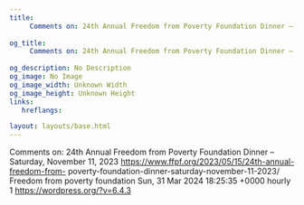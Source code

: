 ```yaml
---
title: 
     Comments on: 24th Annual Freedom from Poverty Foundation Dinner – Saturday, November 11, 2023
    
og_title: 
     Comments on: 24th Annual Freedom from Poverty Foundation Dinner – Saturday, November 11, 2023
    
og_description: No Description
og_image: No Image
og_image_width: Unknown Width
og_image_height: Unknown Height
links:
   hreflangs:

layout: layouts/base.html
---
```

Comments on: 24th Annual Freedom from Poverty Foundation Dinner – Saturday,
November 11, 2023  https://www.ffpf.org/2023/05/15/24th-annual-freedom-from-
poverty-foundation-dinner-saturday-november-11-2023/  Freedom from poverty
foundation  Sun, 31 Mar 2024 18:25:35 +0000  hourly  1
https://wordpress.org/?v=6.4.3


